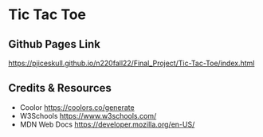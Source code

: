 # Tic Tac Toe

## Github Pages Link

<https://pjiceskull.github.io/n220fall22/Final_Project/Tic-Tac-Toe/index.html>

## Credits & Resources

- Coolor <https://coolors.co/generate>
- W3Schools <https://www.w3schools.com/>
- MDN Web Docs <https://developer.mozilla.org/en-US/>

